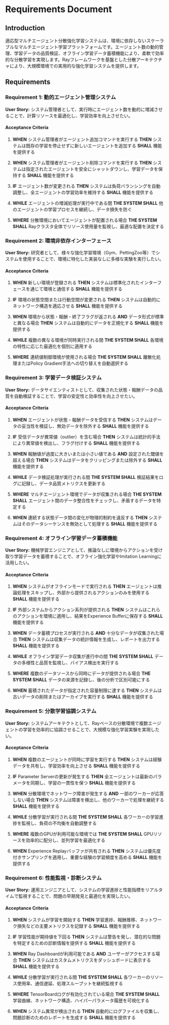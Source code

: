 # Requirements Document

## Introduction
適応型マルチエージェント分散強化学習システムは、環境に依存しないスケーラブルなマルチエージェント学習プラットフォームです。エージェント数の動的管理、学習データの品質検証、オフライン学習データ蓄積機能により、柔軟で効率的な分散学習を実現します。Rayフレームワークを基盤とした分散アーキテクチャにより、大規模環境での実用的な強化学習システムを提供します。

## Requirements

### Requirement 1: 動的エージェント管理システム
**User Story:** システム管理者として、実行時にエージェント数を動的に増減させることで、計算リソースを最適化し、学習効率を向上させたい。

#### Acceptance Criteria

1. **WHEN** システム管理者がエージェント追加コマンドを実行する **THEN** システムは既存の学習を停止せずに新しいエージェントを追加する **SHALL** 機能を提供する

2. **WHEN** システム管理者がエージェント削除コマンドを実行する **THEN** システムは指定されたエージェントを安全にシャットダウンし、学習データを保持する **SHALL** 機能を提供する

3. **IF** エージェント数が変更される **THEN** システムは負荷バランシングを自動調整し、全エージェントの学習効率を維持する **SHALL** 機能を提供する

4. **WHILE** エージェントの増減処理が実行中である間 **THE SYSTEM SHALL** 他のエージェントの学習プロセスを継続し、データ損失を防ぐ

5. **WHERE** 分散環境においてエージェントが配置される場合 **THE SYSTEM SHALL** Rayクラスタ全体でリソース使用量を監視し、最適な配置を決定する

### Requirement 2: 環境非依存インターフェース
**User Story:** 研究者として、様々な強化学習環境（Gym、PettingZoo等）でシステムを使用することで、環境に特化した実装なしに多様な実験を実行したい。

#### Acceptance Criteria

1. **WHEN** 新しい環境が登録される **THEN** システムは標準化されたインターフェースを通じて環境と通信する **SHALL** 機能を提供する

2. **IF** 環境の状態空間または行動空間が変更される **THEN** システムは自動的にネットワーク構造を適応させる **SHALL** 機能を提供する

3. **WHEN** 環境から状態・報酬・終了フラグが返される **AND** データ形式が標準と異なる場合 **THEN** システムは自動的にデータを正規化する **SHALL** 機能を提供する

4. **WHILE** 複数の異なる環境が同時実行される間 **THE SYSTEM SHALL** 各環境の特性に応じた最適化を個別に適用する

5. **WHERE** 連続値制御環境が使用される場合 **THE SYSTEM SHALL** 離散化処理またはPolicy Gradient手法への切り替えを自動選択する

### Requirement 3: 学習データ検証システム
**User Story:** データサイエンティストとして、収集された状態・報酬データの品質を自動検証することで、学習の安定性と効率性を向上させたい。

#### Acceptance Criteria

1. **WHEN** エージェントが状態・報酬データを受信する **THEN** システムはデータの妥当性を検証し、無効データを除外する **SHALL** 機能を提供する

2. **IF** 受信データが異常値（outlier）を含む場合 **THEN** システムは統計的手法により異常値を検出し、フラグ付けする **SHALL** 機能を提供する

3. **WHEN** 報酬値が過度に大きいまたは小さい値である **AND** 設定された閾値を超える場合 **THEN** システムはデータをクリッピングまたは除外する **SHALL** 機能を提供する

4. **WHILE** データ検証処理が実行される間 **THE SYSTEM SHALL** 検証結果をログに記録し、データ品質メトリクスを更新する

5. **WHERE** マルチエージェント環境でデータが収集される場合 **THE SYSTEM SHALL** エージェント間のデータ整合性をチェックし、矛盾するデータを特定する

6. **WHEN** 連続する状態データ間の変化が物理的制約を違反する **THEN** システムはそのデータシーケンスを無効として処理する **SHALL** 機能を提供する

### Requirement 4: オフライン学習データ蓄積機能
**User Story:** 機械学習エンジニアとして、推論なしに環境からアクションを受け取り学習データを蓄積することで、オフライン強化学習やImitation Learningに活用したい。

#### Acceptance Criteria

1. **WHEN** システムがオフラインモードで実行される **THEN** エージェントは推論処理をスキップし、外部から提供されるアクションのみを使用する **SHALL** 機能を提供する

2. **IF** 外部システムからアクション系列が提供される **THEN** システムはこれらのアクションを環境に適用し、結果をExperience Bufferに保存する **SHALL** 機能を提供する

3. **WHEN** データ蓄積プロセスが実行される **AND** 十分なデータが収集された場合 **THEN** システムは収集データの統計情報を生成し、レポートを出力する **SHALL** 機能を提供する

4. **WHILE** オフライン学習データ収集が進行中の間 **THE SYSTEM SHALL** データの多様性と品質を監視し、バイアス検出を実行する

5. **WHERE** 複数のデータソースから同時にデータが提供される場合 **THE SYSTEM SHALL** データの来源を記録し、後の分析で区別可能にする

6. **WHEN** 蓄積されたデータが指定された容量制限に達する **THEN** システムは古いデータの削除またはアーカイブを実行する **SHALL** 機能を提供する

### Requirement 5: 分散学習協調システム
**User Story:** システムアーキテクトとして、Rayベースの分散環境で複数エージェントの学習を効率的に協調させることで、大規模な強化学習実験を実現したい。

#### Acceptance Criteria

1. **WHEN** 複数のエージェントが同時に学習を実行する **THEN** システムは経験データを共有し、学習効率を向上させる **SHALL** 機能を提供する

2. **IF** Parameter Serverの更新が発生する **THEN** 全エージェントは最新のパラメータを同期し、学習の一貫性を保つ **SHALL** 機能を提供する

3. **WHEN** 分散環境でネットワーク障害が発生する **AND** 一部のワーカーが応答しない場合 **THEN** システムは障害を検出し、他のワーカーで処理を継続する **SHALL** 機能を提供する

4. **WHILE** 分散学習が実行される間 **THE SYSTEM SHALL** 各ワーカーの学習進捗を監視し、負荷の不均衡を自動調整する

5. **WHERE** 複数のGPUが利用可能な環境では **THE SYSTEM SHALL** GPUリソースを効率的に配分し、並列学習を最適化する

6. **WHEN** Experience Replayバッファが共有される **THEN** システムは優先度付きサンプリングを適用し、重要な経験の学習頻度を高める **SHALL** 機能を提供する

### Requirement 6: 性能監視・診断システム
**User Story:** 運用エンジニアとして、システムの学習進捗と性能指標をリアルタイムで監視することで、問題の早期発見と最適化を実現したい。

#### Acceptance Criteria

1. **WHEN** システムが学習を開始する **THEN** 学習進捗、報酬推移、ネットワーク損失などの主要メトリクスを記録する **SHALL** 機能を提供する

2. **IF** 学習性能が期待値を下回る **THEN** システムは警告を発し、潜在的な問題を特定するための診断情報を提供する **SHALL** 機能を提供する

3. **WHEN** Ray Dashboardが利用可能である **AND** ユーザーがアクセスする場合 **THEN** システムはカスタムメトリクスをダッシュボードに表示する **SHALL** 機能を提供する

4. **WHILE** 分散学習が実行される間 **THE SYSTEM SHALL** 各ワーカーのリソース使用率、通信遅延、処理スループットを継続監視する

5. **WHERE** TensorBoardログが有効化されている場合 **THE SYSTEM SHALL** 学習曲線、ネットワーク構造、ハイパーパラメータ履歴を可視化する

6. **WHEN** システム異常が検出される **THEN** 自動的にログファイルを収集し、問題診断のためのレポートを生成する **SHALL** 機能を提供する